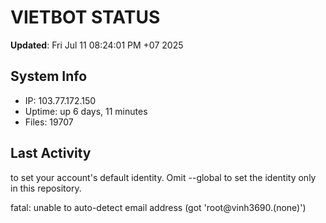 # VIETBOT STATUS
**Updated**: Fri Jul 11 08:24:01 PM +07 2025

## System Info
- IP: 103.77.172.150
- Uptime: up 6 days, 11 minutes
- Files: 19707

## Last Activity

to set your account's default identity.
Omit --global to set the identity only in this repository.

fatal: unable to auto-detect email address (got 'root@vinh3690.(none)')
